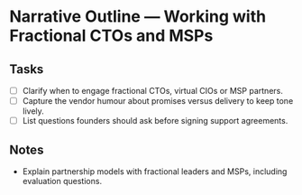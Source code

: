 # Narrative Outline — Working with Fractional CTOs and MSPs

## Tasks
- [ ] Clarify when to engage fractional CTOs, virtual CIOs or MSP partners.
- [ ] Capture the vendor humour about promises versus delivery to keep tone lively.
- [ ] List questions founders should ask before signing support agreements.

## Notes
- Explain partnership models with fractional leaders and MSPs, including evaluation questions.
